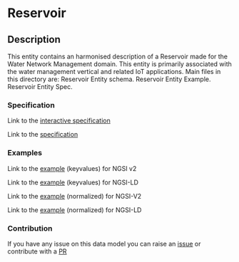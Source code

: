 # Reservoir

## Description 

This entity contains an harmonised description of a Reservoir made for the Water Network Management domain.
This entity is primarily associated with the water management vertical and related IoT applications.
Main files in this directory are:
Reservoir Entity schema.
Reservoir Entity Example.
Reservoir Entity Spec.

### Specification

Link to the [interactive specification](https://swagger.lab.fiware.org/?url=https://smart-data-models.github.io/dataModel.WaterNetworkManagement/Reservoir/swagger.yaml)

Link to the [specification](https://smart-data-models.github.io/dataModel.WaterNetworkManagement/Reservoir/doc/spec.md)
### Examples

Link to the [example](https://smart-data-models.github.io/dataModel.WaterNetworkManagement/Reservoir/examples/example.json) (keyvalues) for NGSI v2

Link to the [example](https://smart-data-models.github.io/dataModel.WaterNetworkManagement/Reservoir/examples/example.jsonld) (keyvalues) for NGSI-LD

Link to the [example](https://smart-data-models.github.io/dataModel.WaterNetworkManagement/Reservoir/examples/example-normalized.json) (normalized) for NGSI-V2

Link to the [example](https://smart-data-models.github.io/dataModel.WaterNetworkManagement/Reservoir/examples/example-normalized.jsonld) (normalized) for NGSI-LD
### Contribution

 If you have any issue on this data model you can raise an [issue](https://github.com/smart-data-models/dataModel.WaterNetworkManagement/issues)  or contribute with a [PR](https://github.com/smart-data-models/dataModel.WaterNetworkManagement/pulls)